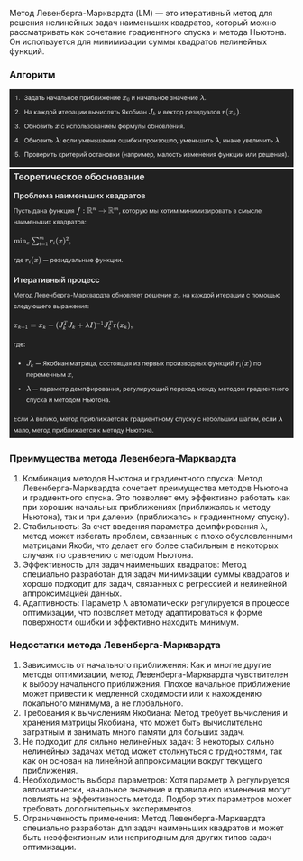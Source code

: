 Метод Левенберга-Марквардта (LM) — это итеративный метод для решения нелинейных задач наименьших квадратов, который можно рассматривать как сочетание градиентного спуска и метода Ньютона. Он используется для минимизации суммы квадратов нелинейных функций.

### Алгоритм
![img.png](img.png)
![img_1.png](img_1.png)

### Преимущества метода Левенберга-Марквардта
1. Комбинация методов Ньютона и градиентного спуска: Метод Левенберга-Марквардта сочетает преимущества методов Ньютона и градиентного спуска. Это позволяет ему эффективно работать как при хороших начальных приближениях (приближаясь к методу Ньютона), так и при далеких (приближаясь к градиентному спуску).
2. Стабильность: За счет введения параметра демпфирования λ, метод может избегать проблем, связанных с плохо обусловленными матрицами Якоби, что делает его более стабильным в некоторых случаях по сравнению с методом Ньютона.
3. Эффективность для задач наименьших квадратов: Метод специально разработан для задач минимизации суммы квадратов и хорошо подходит для задач, связанных с регрессией и нелинейной аппроксимацией данных.
4. Адаптивность: Параметр λ автоматически регулируется в процессе оптимизации, что позволяет методу адаптироваться к форме поверхности ошибки и эффективно находить минимум.

### Недостатки метода Левенберга-Марквардта
1. Зависимость от начального приближения: Как и многие другие методы оптимизации, метод Левенберга-Марквардта чувствителен к выбору начального приближения. Плохое начальное приближение может привести к медленной сходимости или к нахождению локального минимума, а не глобального.
2. Требования к вычислениям Якобиана: Метод требует вычисления и хранения матрицы Якобиана, что может быть вычислительно затратным и занимать много памяти для больших задач.
3. Не подходит для сильно нелинейных задач: В некоторых сильно нелинейных задачах метод может столкнуться с трудностями, так как он основан на линейной аппроксимации вокруг текущего приближения.
4. Необходимость выбора параметров: Хотя параметр λ регулируется автоматически, начальное значение и правила его изменения могут повлиять на эффективность метода. Подбор этих параметров может требовать дополнительных экспериментов.
5. Ограниченность применения: Метод Левенберга-Марквардта специально разработан для задач наименьших квадратов и может быть неэффективным или непригодным для других типов задач оптимизации.

